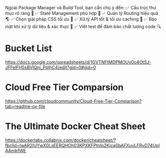 Ngoài Package Manager và Build Tool, bạn cần chú ý đến:
✅ Cấu trúc thư mục rõ ràng 📂
✅ State Management phù hợp 🔄
✅ Quản lý Routing hiệu quả 🌎
✅ Chọn giải pháp CSS tối ưu 🎨
✅ Xử lý API tốt & tối ưu caching 🔄
✅ Bảo mật khi xử lý dữ liệu & xác thực 🔐
✅ Viết test để đảm bảo chất lượng code 🔍

# Bucket List

https://docs.google.com/spreadsheets/d/1GVTNFtMDPMOUy0o4OtSJ-JFFelFH5sBVlQni_PplhC4/edit?gid=0#gid=0

# Cloud Free Tier Comparsion

https://github.com/cloudcommunity/Cloud-Free-Tier-Comparison?tab=readme-ov-file

# The Ultimate Docker Cheat Sheet

https://dockerlabs.collabnix.com/docker/cheatsheet/?fbclid=IwAR2lUYwX0LsEERQHOh03KPXKFPtnlp2Kjca0bAFXuvLFRvD74UpIAAmkfWE
